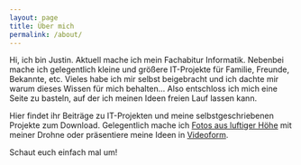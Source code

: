 ```yaml
---
layout: page
title: Über mich
permalink: /about/
---
```


Hi, ich bin Justin.
Aktuell mache ich mein Fachabitur Informatik. Nebenbei mache ich gelegentlich kleine und größere IT-Projekte für Familie, Freunde, Bekannte, etc. 
Vieles habe ich mir selbst beigebracht und ich dachte mir warum dieses Wissen für mich behalten... Also entschloss ich mich eine Seite zu basteln, auf der ich meinen Ideen freien Lauf lassen kann.

Hier findet ihr Beiträge zu IT-Projekten und meine selbstgeschriebenen Projekte zum Download.
Gelegentlich mache ich [Fotos aus luftiger Höhe](https://instagram.com/drohne.jpg "Hier gehts zu Instagram") mit meiner Drohne oder präsentiere meine Ideen in [Videoform](https://www.youtube.com/channel/UCP0wi4FKWdNAlr0N0rnrnow "Hier gehts zu Youtube").

Schaut euch einfach mal um!